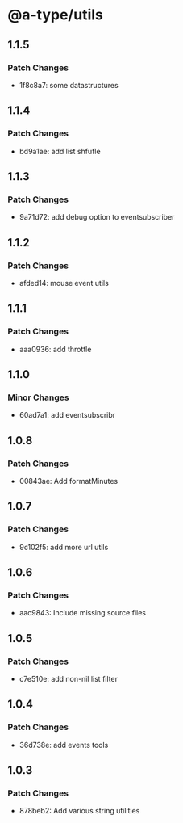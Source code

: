 # @a-type/utils

## 1.1.5

### Patch Changes

- 1f8c8a7: some datastructures

## 1.1.4

### Patch Changes

- bd9a1ae: add list shfufle

## 1.1.3

### Patch Changes

- 9a71d72: add debug option to eventsubscriber

## 1.1.2

### Patch Changes

- afded14: mouse event utils

## 1.1.1

### Patch Changes

- aaa0936: add throttle

## 1.1.0

### Minor Changes

- 60ad7a1: add eventsubscribr

## 1.0.8

### Patch Changes

- 00843ae: Add formatMinutes

## 1.0.7

### Patch Changes

- 9c102f5: add more url utils

## 1.0.6

### Patch Changes

- aac9843: Include missing source files

## 1.0.5

### Patch Changes

- c7e510e: add non-nil list filter

## 1.0.4

### Patch Changes

- 36d738e: add events tools

## 1.0.3

### Patch Changes

- 878beb2: Add various string utilities
